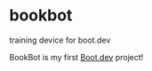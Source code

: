 # bookbot
training device for boot.dev

BookBot is my first [Boot.dev](https://www.boot.dev) project!

